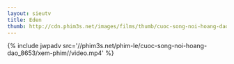 ```yaml
---
layout: sieutv
title: Eden
thumb: http://cdn.phim3s.net/images/films/thumb/cuoc-song-noi-hoang-dao-eden-2014.jpg
---
```

{% include jwpadv src='//phim3s.net/phim-le/cuoc-song-noi-hoang-dao_8653/xem-phim//video.mp4' %}